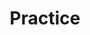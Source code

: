 ---
title: Practice
menu:
  sidebar:
    name: Practice
    identifier: practice
    parent: music
    weight: 30
---